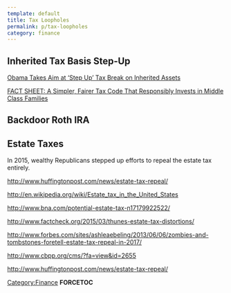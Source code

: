 ```yaml
---
template: default
title: Tax Loopholes
permalink: p/tax-loopholes
category: finance
---
```


Inherited Tax Basis Step-Up
---------------------------

[Obama Takes Aim at ‘Step Up’ Tax Break on Inherited Assets](http://blogs.wsj.com/totalreturn/2015/01/20/the-value-of-the-step-up-on-inherited-assets/)

[FACT SHEET: A Simpler, Fairer Tax Code That Responsibly Invests in Middle Class Families](https://www.whitehouse.gov/the-press-office/2015/01/17/fact-sheet-simpler-fairer-tax-code-responsibly-invests-middle-class-fami)

Backdoor Roth IRA
-----------------

Estate Taxes
------------

In 2015, wealthy Republicans stepped up efforts to repeal the estate tax entirely.

<http://www.huffingtonpost.com/news/estate-tax-repeal/>

<http://en.wikipedia.org/wiki/Estate_tax_in_the_United_States>

<http://www.bna.com/potential-estate-tax-n17179922522/>

<http://www.factcheck.org/2015/03/thunes-estate-tax-distortions/>

<http://www.forbes.com/sites/ashleaebeling/2013/06/06/zombies-and-tombstones-foretell-estate-tax-repeal-in-2017/>

<http://www.cbpp.org/cms/?fa=view&id=2655>

<http://www.huffingtonpost.com/news/estate-tax-repeal/>

[Category:Finance](/Category:Finance "wikilink") __FORCETOC__
